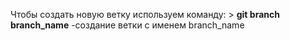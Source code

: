 Чтобы создать новую ветку используем команду: > **git branch branch_name** -создание ветки с именем branch_name